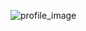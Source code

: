 ![profile_image](https://avatars3.githubusercontent.com/u/64151071?s=400&u=7cb703bf05faaa2f211fdf8602057c823211104f&v=4)
